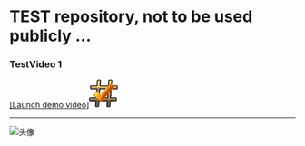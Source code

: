 # TEST repository, not to be used publicly ...

### TestVideo 1


[[Launch demo video]<img src="readme/hash.png" width="10%">](https://youtu.be/3ava4MVEu_I)

---

<Link route={'https://youtu.be/3ava4MVEu_I'}>
                <a target="_blank" rel="noreferrer">
                  <img
                    alt="头像"
                    src="none"
                    onError={handleImgError}
                  />
                </a>
</Link>
